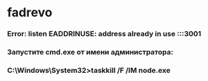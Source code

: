 # fadrevo

### Error: listen EADDRINUSE: address already in use :::3001
### Запустите cmd.exe от имени администратора:
### C:\Windows\System32>taskkill /F /IM node.exe
